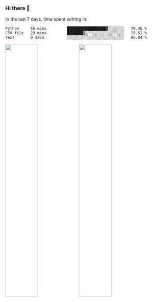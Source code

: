 ### Hi there 👋

In the last 7 days, time spent writing in:

<!--START_SECTION:waka-->

```text
Python     55 mins         █████████████████▓░░░░░░░   70.45 %
CSV file   23 mins         ███████▒░░░░░░░░░░░░░░░░░   29.51 %
Text       0 secs          ░░░░░░░░░░░░░░░░░░░░░░░░░   00.04 %
```

<!--END_SECTION:waka-->

<img src="https://wakatime.com/share/@jimtje/5d0c92de-08f8-4a72-8f2f-6a9693d1e318.svg" width=45% height=45%> <img src="https://wakatime.com/share/@jimtje/501498ae-bda5-4da7-a89d-b40bcdd5556d.svg" width=45% height=45%>

